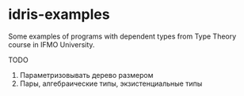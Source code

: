 # idris-examples
Some examples of programs with dependent types from Type Theory course in IFMO University.

TODO
1) Параметризовывать дерево размером
2) Пары, алгебраические типы, экзистенциальные типы

